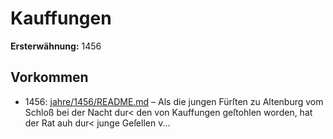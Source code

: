 # Kauffungen

**Ersterwähnung:** 1456

## Vorkommen
- 1456: [jahre/1456/README.md](../jahre/1456/README.md) – Als die jungen Fürſten zu Altenburg vom Schloß bei
der Nacht dur< den von Kauffungen geſtohlen worden,
hat der Rat auh dur< junge Geſellen v...
